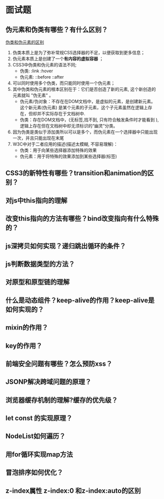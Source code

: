 # 面试题

## 伪元素和伪类有哪些？有什么区别？
 [伪类和伪元素的区别](https://www.cnblogs.com/andy-lehhaxm/p/9561776.html) 
1. 伪类本质上是为了弥补常规CSS选择器的不足，以便获取到更多信息；
2. 伪元素本质上是创建了一个**有内容的虚拟容器** ；
3. CSS3中伪类和伪元素的语法不同;
	- 伪类:   :link  :hover
	- 伪元素:   ::before    ::after
4. 可以同时使用多个伪类，而只能同时使用一个伪元素；
5. 其中伪类和伪元素的根本区别在于：它们是否创造了新的元素,   这个新创造的元素就叫  "伪无素" 。
	- 伪元素/伪对象：不存在在DOM文档中，是虚拟的元素，是创建新元素。 这个新元素(伪元素)  是某个元素的子元素，这个子元素虽然在逻辑上存在，但却并不实际存在于文档树中.
	- 伪类：存在DOM文档中，(无标签,找不到,  只有符合触发条件时才能看到 ),  逻辑上存在但在文档树中却无须标识的“幽灵”分类。
6. 因为伪类是类似于添加类所以可以是多个，而伪元素在一个选择器中只能出现一次，并且只能出现在末尾 
7. W3C中对于二者应用的描述(描述太模糊, 不容易理解)：
	- 伪类：用于向某些选择器添加特殊的效果
	- 伪元素：用于将特殊的效果添加到某些选择器(标签)

## CSS3的新特性有哪些？transition和animation的区别？
## 对js中this指向的理解
## 改变this指向的方法有哪些？bind改变指向有什么特殊的？
## js深拷贝如何实现？递归跳出循环的条件？
## js判断数据类型的方法？
## 对原型和原型链的理解
## 什么是动态组件？keep-alive的作用？keep-alive是如何实现的？
## mixin的作用？
## key的作用？
## 前端安全问题有哪些？怎么预防xss？
## JSONP解决跨域问题的原理？
## 浏览器缓存机制的理解?缓存的优先级？
## let const 的实现原理？
## NodeList如何遍历？
## 用for循环实现map方法
## 冒泡排序如何优化？
## z-index属性 z-index:0 和z-index:auto的区别

